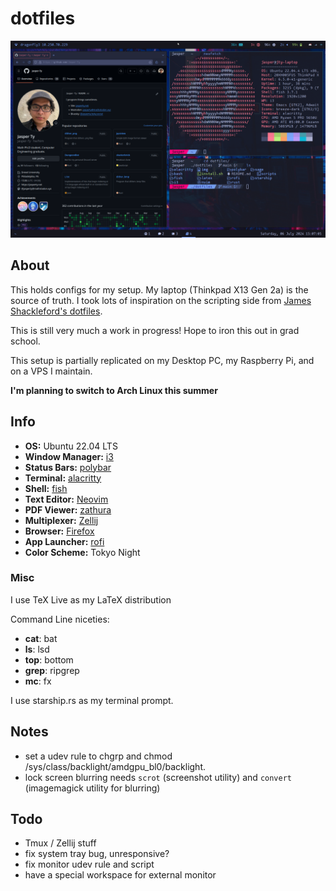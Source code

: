 # dotfiles

![screenshot](img/screenshot2.png)

## About

This holds configs for my setup. My laptop (Thinkpad X13 Gen 2a) is the source of truth. I took lots of inspiration on the scripting side from [James Shackleford's dotfiles](https://github.com/tshack/dotfiles).

This is still very much a work in progress! Hope to iron this out in grad school.

This setup is partially replicated on my Desktop PC, my Raspberry Pi, and on a VPS I maintain.

**I'm planning to switch to Arch Linux this summer**

## Info

- **OS:** Ubuntu 22.04 LTS
- **Window Manager:** [i3](https://i3wm.org/)
- **Status Bars:** [polybar](https://github.com/polybar/polybar)
- **Terminal:** [alacritty](https://github.com/alacritty/alacritty)
- **Shell:** [fish](https://fishshell.com/)
- **Text Editor:** [Neovim](https://neovim.io/)
- **PDF Viewer:** [zathura](https://pwmt.org/projects/zathura/)
- **Multiplexer:** [Zellij](https://zellij.dev/)
- **Browser:** [Firefox](https://www.mozilla.org/en-US/firefox/)
- **App Launcher:** [rofi](https://github.com/davatorium/rofi)
- **Color Scheme:** Tokyo Night

### Misc

I use TeX Live as my LaTeX distribution

Command Line niceties:
- **cat**: bat
- **ls**: lsd
- **top**: bottom 
- **grep**: ripgrep
- **mc**: fx

I use starship.rs as my terminal prompt.

## Notes

- set a udev rule to chgrp and chmod /sys/class/backlight/amdgpu_bl0/backlight.
- lock screen blurring needs `scrot` (screenshot utility) and `convert` (imagemagick utility for blurring)

## Todo

- Tmux / Zellij stuff
- fix system tray bug, unresponsive?
- fix monitor udev rule and script
- have a special workspace for external monitor
